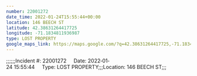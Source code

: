 ```yaml
---
number: 22001272
date_time: 2022-01-24T15:55:44+00:00
location: 146 BEECH ST
latitude: 42.38631264417725
longitude: -71.1834811936987
type: LOST PROPERTY
google_maps_link: https://maps.google.com/?q=42.38631264417725,-71.1834811936987
---
```


;;;;;;Incident #: 22001272     Date: 2022‐01‐24 15:55:44     Type: LOST PROPERTY;;;Location: 146 BEECH ST;;;
